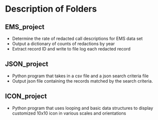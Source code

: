 # Description of Folders

## EMS_project
- Determine the rate of redacted call descriptions for EMS data set
- Output a dictionary of counts of redactions by year
- Extract record ID and write to file log each redacted record

## JSON_project

- Python program that takes in a csv file and a json search criteria file 
- Output json file containing the records matched by the search criteria.

## ICON_project
- Python program that uses looping and basic data structures to display customized 10x10 icon in various scales and orientations
